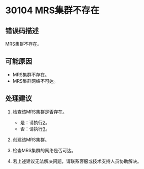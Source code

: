 # 30104 MRS集群不存在<a name="dgc_01_185"></a>

## 错误码描述<a name="zh-cn_topic_0000001113999200_section7330193618519"></a>

MRS集群不存在。

## 可能原因<a name="zh-cn_topic_0000001113999200_section860112487513"></a>

-   MRS集群不存在。
-   MRS集群网络不可达。

## 处理建议<a name="zh-cn_topic_0000001113999200_section397132135213"></a>

1.  检查该MRS集群是否存在。
    -   是：请执行[2](#zh-cn_topic_0000001113999200_li7263112835210)。
    -   否：请执行[3](#zh-cn_topic_0000001113999200_li1439784813524)。

2.  <a name="zh-cn_topic_0000001113999200_li7263112835210"></a>创建该MRS集群。
3.  <a name="zh-cn_topic_0000001113999200_li1439784813524"></a>检查MRS集群的网络是否可达。
4.  若上述建议无法解决问题，请联系客服或技术支持人员协助解决。

